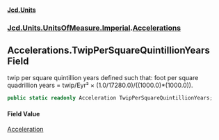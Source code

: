 #### [Jcd.Units](index 'index')
### [Jcd.Units.UnitsOfMeasure.Imperial](Jcd.Units.UnitsOfMeasure.Imperial 'Jcd.Units.UnitsOfMeasure.Imperial').[Accelerations](Accelerations 'Jcd.Units.UnitsOfMeasure.Imperial.Accelerations')

## Accelerations.TwipPerSquareQuintillionYears Field

twip per square quintillion years defined such that: foot per square quadrillion years = twip/Eyr² ×
(1.0/17280.0)/((1000.0)*(1000.0)).

```csharp
public static readonly Acceleration TwipPerSquareQuintillionYears;
```

#### Field Value
[Acceleration](Acceleration 'Jcd.Units.UnitTypes.Acceleration')